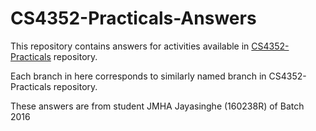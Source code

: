 # CS4352-Practicals-Answers

This repository contains answers for activities available in [CS4352-Practicals](https://github.com/IntellisenseLab/CS4352-Practicals) repository.

Each branch in here corresponds to similarly named branch in CS4352-Practicals repository.

These answers are from student JMHA Jayasinghe (160238R) of Batch 2016
